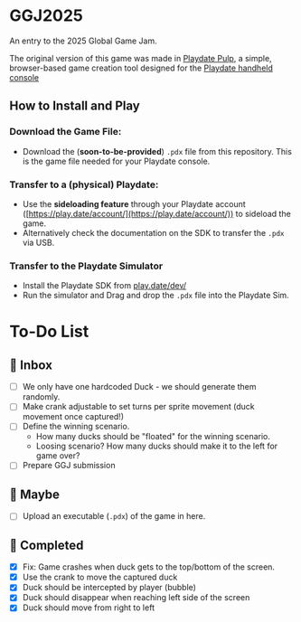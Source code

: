 # GGJ2025
An entry to the 2025 Global Game Jam.  

The original version of this game was made in [Playdate Pulp](https://play.date/pulp/), a simple, browser-based game creation tool designed for the [Playdate handheld console](https://play.date/)

## How to Install and Play

### **Download the Game File:**  
   - Download the (**soon-to-be-provided**) `.pdx` file from this repository. This is the game file needed for your Playdate console.

### **Transfer to a (physical) Playdate:**  
   - Use the **sideloading feature** through your Playdate account ([https://play.date/account/](https://play.date/account/)) to sideload the game.
   - Alternatively check the documentation on the SDK to transfer the `.pdx` via USB.  

### **Transfer to the Playdate Simulator**  
   - Install the Playdate SDK from [play.date/dev/](https://play.date/dev/)
   - Run the simulator and Drag and drop the `.pdx` file into the Playdate Sim.

# To-Do List

## 📅 Inbox
- [ ] We only have one hardcoded Duck - we should generate them randomly.
- [ ] Make crank adjustable to set turns per sprite movement (duck movement once captured!)
- [ ] Define the winning scenario. 
  - How many ducks should be "floated" for the winning scenario.
  - Loosing scenario?  How many ducks should make it to the left for game over?
- [ ] Prepare GGJ submission

## 🤔 Maybe
- [ ] Upload an executable (`.pdx`) of the game in here.

## 🌟 Completed
- [x] Fix: Game crashes when duck gets to the top/bottom of the screen.
- [x] Use the crank to move the captured duck
- [x] Duck should be intercepted by player (bubble)
- [x] Duck should disappear when reaching left side of the screen
- [x] Duck should move from right to left
